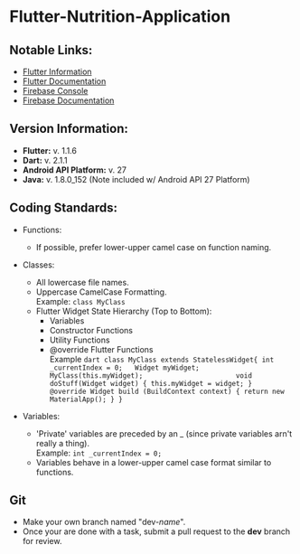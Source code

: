 # Flutter-Nutrition-Application


## Notable Links:
- [Flutter Information](https://flutter.io/docs)
- [Flutter Documentation](https://docs.flutter.io/index.html)
- [Firebase Console](https://console.firebase.google.com/u/0/)
- [Firebase Documentation](https://firebase.google.com/)

## Version Information:
- **Flutter:** v. 1.1.6 
- **Dart:** v. 2.1.1
- **Android API Platform:** v. 27
- **Java:** v. 1.8.0_152 (Note included w/ Android API 27 Platform)

## Coding Standards:
- Functions:
    - If possible, prefer lower-upper camel case on function naming.

- Classes:
    - All lowercase file names.
    - Uppercase CamelCase Formatting.  
      Example: ```class MyClass```
    - Flutter Widget State Hierarchy (Top to Bottom):
        - Variables
        - Constructor Functions
        - Utility Functions
        - @override Flutter Functions  
       Example ```dart
       class MyClass extends StatelessWidget{
                    int _currentIndex = 0;  
                    Widget myWidget;    
                    MyClass(this.myWidget);                      
                    void doStuff(Widget widget) {
                        this.myWidget = widget;
                    }                    
                    @override
                    Widget build (BuildContext context) {
                        return new MaterialApp();
                    }
       }```

- Variables:
    - 'Private' variables are preceded by an _ (since private variables arn't really a thing).  
       Example: `int _currentIndex = 0;`
    - Variables behave in a lower-upper camel case format similar to functions.


## Git
- Make your own branch named "dev-*name*".
- Once your are done with a task, submit a pull request to the **dev** branch for review.
